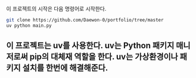 이 프로젝트의 시작은 다음 명령어로 시작한다.
```bash
git clone https://github.com/Daewon-0/portfolio/tree/master
uv python main.py
```

이 프로젝트는 uv를 사용한다.
uv는 Python 패키지 매니저로써 pip의 대체재 역할을 한다.
uv는 가상환경이나 패키지 설치를 한번에 해결해준다.
---